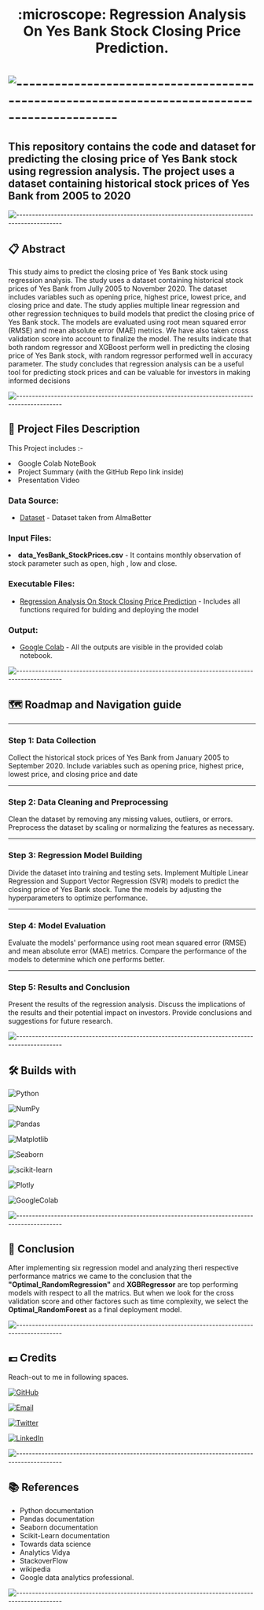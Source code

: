 <h1 align='center'> :microscope: Regression Analysis On Yes Bank Stock Closing Price Prediction.<h1>

![--------------------------------------------------------------------------------------------](https://github.com/andreasbm/readme/blob/master/assets/lines/grass.png)

## This repository contains the code and dataset for predicting the closing price of Yes Bank stock using regression analysis. The project uses a dataset containing historical stock prices of Yes Bank from 2005 to 2020

![--------------------------------------------------------------------------------------------](https://github.com/andreasbm/readme/blob/master/assets/lines/grass.png)

## 📋 Abstract

<p>This study aims to predict the closing price of Yes Bank stock using regression analysis. The study uses a dataset containing historical stock prices of Yes Bank from Jully 2005 to November 2020. The dataset includes variables such as opening price, highest price, lowest price, and closing price and date. The study applies multiple linear regression and other regression techniques to build models that predict the closing price of Yes Bank stock. The models are evaluated using root mean squared error (RMSE) and mean absolute error (MAE) metrics. We have also taken cross validation score into account to finalize the model. The results indicate that both random regressor and XGBoost perform well in predicting the closing price of Yes Bank stock, with random regressor performed well in accuracy parameter. The study concludes that regression analysis can be a useful tool for predicting stock prices and can be valuable for investors in making informed decisions</p>

![--------------------------------------------------------------------------------------------](https://github.com/andreasbm/readme/blob/master/assets/lines/grass.png)

##  💾 Project Files Description

<p>This Project includes :-
  <li>Google Colab NoteBook</li>
  <li>Project Summary (with the GitHub Repo link inside)</li>
  <li>Presentation Video</li>
</p>

### Data Source:
- [Dataset](https://drive.google.com/file/d/12gGY7WG4C2_tDHb6jI_IjTPAumHwA7Cd/view?usp=share_link) - Dataset taken from AlmaBetter

### Input Files:
  <li><b>data_YesBank_StockPrices.csv</b> - It contains monthly observation of stock parameter such as open, high , low and close.</li>

### Executable Files:
- [Regression Analysis On Stock Closing Price Prediction](https://github.com/ashish-mali/EDA-On-Playstore-App-Reviews/blob/main/Play_Store_App_Review_Analysis_Capstone_Project.ipynb) - Includes all functions required for bulding and deploying the model

### Output:
- [Google Colab](https://github.com/ashish-mali/EDA-On-Playstore-App-Reviews/blob/main/Play_Store_App_Review_Analysis_Capstone_Project.ipynb) - All the outputs are visible in the provided colab notebook.

![--------------------------------------------------------------------------------------------](https://github.com/andreasbm/readme/blob/master/assets/lines/grass.png)

## 🗺️ Roadmap and Navigation guide

<hr>

### Step 1: Data Collection
Collect the historical stock prices of Yes Bank from January 2005 to September 2020. Include variables such as opening price, highest price, lowest price, and closing price and date

<hr>

### Step 2: Data Cleaning and Preprocessing
Clean the dataset by removing any missing values, outliers, or errors. Preprocess the dataset by scaling or normalizing the features as necessary.

<hr>

### Step 3: Regression Model Building
Divide the dataset into training and testing sets. Implement Multiple Linear Regression and Support Vector Regression (SVR) models to predict the closing price of Yes Bank stock. Tune the models by adjusting the hyperparameters to optimize performance.

<hr>

### Step 4: Model Evaluation
Evaluate the models' performance using root mean squared error (RMSE) and mean absolute error (MAE) metrics. Compare the performance of the models to determine which one performs better.

<hr>

### Step 5: Results and Conclusion
Present the results of the regression analysis. Discuss the implications of the results and their potential impact on investors. Provide conclusions and suggestions for future research.

![--------------------------------------------------------------------------------------------](https://github.com/andreasbm/readme/blob/master/assets/lines/grass.png)

## 🛠️ Builds with

![Python](https://img.shields.io/badge/Python-FFD43B?style=for-the-badge&logo=python&logoColor=blue)

![NumPy](https://img.shields.io/badge/Numpy-777BB4?style=for-the-badge&logo=numpy&logoColor=white)

![Pandas](https://img.shields.io/badge/Pandas-2C2D72?style=for-the-badge&logo=pandas&logoColor=white)

![Matplotlib](https://img.shields.io/badge/Matplotlib-%23ffffff.svg?style=for-the-badge&logo=Matplotlib&logoColor=black)

![Seaborn](https://img.shields.io/badge/Seaborn-blue?style=for-the-badge&logo=Seaborn)

![scikit-learn](https://img.shields.io/badge/scikit--learn-%23F7931E.svg?style=for-the-badge&logo=scikit-learn&logoColor=white)

![Plotly](https://img.shields.io/badge/Plotly-%233F4F75.svg?style=for-the-badge&logo=plotly&logoColor=white)

![GoogleColab](https://img.shields.io/badge/GoogleColab-orange?style=for-the-badge&logo=GoogleColab)

![--------------------------------------------------------------------------------------------](https://github.com/andreasbm/readme/blob/master/assets/lines/grass.png)

## :scroll: Conclusion

After implementing six regression model and analyzing theri respective performance matrics we came to the conclusion that the <b>"Optimal_RandomRegression"</b> and
<b>XGBRegressor</b> are top performing models with respect to all the matrics. But when we look for the cross validation score and other factores such as time complexity, we select the <b>Optimal_RandomForest</b> as a final deployment model.


![--------------------------------------------------------------------------------------------](https://github.com/andreasbm/readme/blob/master/assets/lines/grass.png)

## 💶 Credits

Reach-out to me in following spaces.

[![GitHub](https://img.shields.io/badge/my_portfolio-000?style=for-the-badge&logo=ko-fi&logoColor=white)](https://github.com/ashish-mali)

[![Email](https://img.shields.io/badge/Gmail-D14836?style=for-the-badge&logo=gmail&logoColor=white)](mailto:abmali81292@gmail.com?subject=Hi "Hi!")

[![Twitter](https://img.shields.io/badge/Twitter-1DA1F2?style=for-the-badge&logo=twitter&logoColor=white)](https://twitter.com/namaste_ashish)

[![LinkedIn](https://img.shields.io/badge/linkedin-0A66C2?style=for-the-badge&logo=linkedin&logoColor=white)](https://www.linkedin.com/in/ashish-mali-a63594129/)

![--------------------------------------------------------------------------------------------](https://github.com/andreasbm/readme/blob/master/assets/lines/grass.png)

## 📚 References

*	Python documentation
*	Pandas documentation
*	Seaborn documentation
* Scikit-Learn documentation
*	Towards data science
* Analytics Vidya
*	StackoverFlow
*	wikipedia
*	Google data analytics professional.

![--------------------------------------------------------------------------------------------](https://github.com/andreasbm/readme/blob/master/assets/lines/grass.png)

